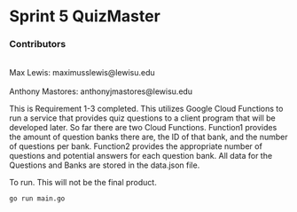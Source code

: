 # Sprint 5 QuizMaster

### Contributors
<p><br>Max Lewis: maximusslewis@lewisu.edu</br>
<br>Anthony Mastores: anthonyjmastores@lewisu.edu</br></p>

<p>This is Requirement 1-3 completed. This utilizes Google Cloud Functions to run a service that provides quiz questions 
to a client program that will be developed later. So far there are two Cloud Functions. Function1 provides the
amount of question banks there are, the ID of that bank, and the number of questions per bank. Function2 provides the 
appropriate number of questions and potential answers for each question bank. All data for the Questions and Banks are stored
in the data.json file.</p>

<p>To run. This will not be the final product.</p>

`go run main.go`
